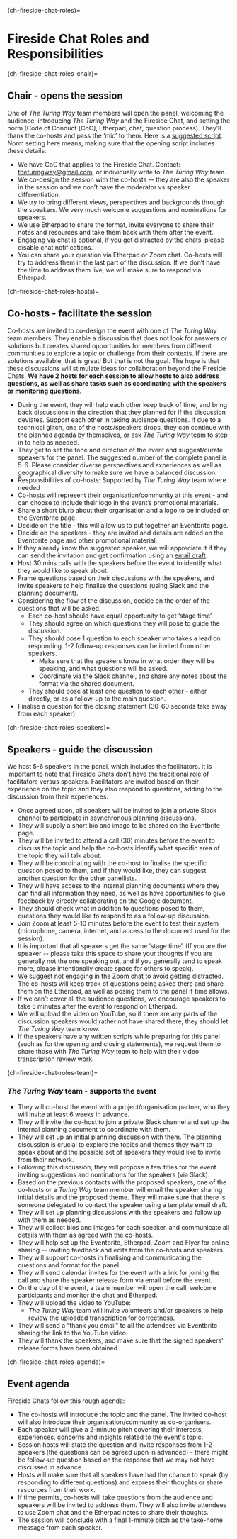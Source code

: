 (ch-fireside-chat-roles)=

# Fireside Chat Roles and Responsibilities

(ch-fireside-chat-roles-chair)=
## Chair - opens the session

One of *The Turing Way* team members will open the panel, welcoming the audience, introducing *The Turing Way* and the Fireside Chat, and setting the norm (Code of Conduct [CoC], Etherpad, chat, question process). They’ll thank the co-hosts and pass the ‘mic’ to them. 
Here is a [suggested script](https://docs.google.com/document/d/1U41vfHQ0Ks0HfgE8mreaXhrRsfviKBr9Cr3V4DJ644c/edit). 
Norm setting here means, making sure that the opening script includes these details:

* We have CoC that applies to the Fireside Chat. Contact: theturingway@gmail.com, or individually write to *The Turing Way* team.
* We co-design the session with the co-hosts -- they are also the speaker in the session and we don’t have the moderator vs speaker differentiation.
* We try to bring different views, perspectives and backgrounds through the speakers. We very much welcome suggestions and nominations for speakers.
* We use Etherpad to share the format, invite everyone to share their notes and resources and take them back with them after the event.
* Engaging via chat is optional, if you get distracted by the chats, please disable chat notifications.
* You can share your question via Etherpad or Zoom chat. Co-hosts will try to address them in the last part of the discussion. If we don’t have the time to address them live, we will make sure to respond via Etherpad.

(ch-fireside-chat-roles-hosts)=
## Co-hosts - facilitate the session

Co-hosts are invited to co-design the event with one of *The Turing Way* team members. 
They enable a discussion that does not look for answers or solutions but creates shared opportunities for members from different communities to explore a topic or challenge from their contexts. 
If there are solutions available, that is great! But that is not the goal. The hope is that these discussions will stimulate ideas for collaboration beyond the Fireside Chats.
**We have 2 hosts for each session to allow hosts to also address questions, as well as share tasks such as coordinating with the speakers or monitoring questions.**

* During the event, they will help each other keep track of time, and bring back discussions in the direction that they planned for if the discussion deviates. Support each other in taking audience questions. If due to a technical glitch, one of the hosts/speakers drops, they can continue with the planned agenda by themselves, or ask *The Turing Way* team to step in to help as needed.
* They get to set the tone and direction of the event and suggest/curate speakers for the panel. The suggested number of the complete panel is 5-6. Please consider diverse perspectives and experiences as well as geographical diversity to make sure we have a balanced discussion.
* Responsibilities of co-hosts: Supported by *The Turing Way* team where needed
* Co-hosts will represent their organisation/community at this event - and can choose to include their logo in the event’s promotional materials.
* Share a short blurb about their organisation and a logo to be included on the Eventbrite page.
* Decide on the title - this will allow us to put together an Eventbrite page. 
* Decide on the speakers - they are invited and details are added on the Eventbrite page and other promotional material.
* If they already know the suggested speaker, we will appreciate it if they can send the invitation and get confirmation using an [email draft](https://docs.google.com/document/d/12VoVexsXXBx25SnAU4mayPw5un-v936g9Ux61DLjGzo/edit).
* Host 30 mins calls with the speakers before the event to identify what they would like to speak about.
* Frame questions based on their discussions with the speakers, and invite speakers to help finalise the questions (using Slack and the planning document).
* Considering the flow of the discussion, decide on the order of the questions that will be asked.
  * Each co-host should have equal opportunity to get ‘stage time’.
  * They should agree on which questions they will pose to guide the discussion.
  * They should pose 1 question to each speaker who takes a lead on responding. 1-2 follow-up responses can be invited from other speakers.
    * Make sure that the speakers know in what order they will be speaking, and what questions will be asked.
    * Coordinate via the Slack channel, and share any notes about the format via the shared document.
  * They should pose at least one question to each other - either directly, or as a follow-up to the main question.
* Finalise a question for the closing statement (30-60 seconds take away from each speaker)

(ch-fireside-chat-roles-speakers)=
## Speakers - guide the discussion

We host 5-6 speakers in the panel, which includes the facilitators.
It is important to note that Fireside Chats don't have the traditional role of facilitators versus speakers.
Facilitators are invited based on their experience on the topic and they also respond to questions, adding to the discussion from their experiences.

* Once agreed upon, all speakers will be invited to join a private Slack channel to participate in asynchronous planning discussions.
* They will supply a short bio and image to be shared on the Eventbrite page.
* They will be invited to attend a call (30) minutes before the event to discuss the topic and help the co-hosts identify what specific area of the topic they will talk about.
* They will be coordinating with the co-host to finalise the specific question posed to them, and if they would like, they can suggest another question for the other panellists.
* They will have access to the internal planning documents where they can find all information they need, as well as have opportunities to give feedback by directly collaborating on the Google document.
* They should check what in addition to questions posed to them, questions they would like to respond to as a follow-up discussion.
* Join Zoom at least 5-10 minutes before the event to test their system (microphone, camera, internet, and access to the document used for the session).
* It is important that all speakers get the same ‘stage time’. (If you are the speaker -- please take this space to share your thoughts if you are generally not the one speaking out, and if you generally tend to speak more, please intentionally create space for others to speak).
* We suggest not engaging in the Zoom chat to avoid getting distracted. The co-hosts will keep track of questions being asked there and share them on the Etherpad, as well as posing them to the panel if time allows.
* If we can’t cover all the audience questions, we encourage speakers to take 5 minutes after the event to respond on Etherpad.
* We will upload the video on YouTube, so if there are any parts of the discussion speakers would rather not have shared there, they should let *The Turing Way* team know.
* If the speakers have any written scripts while preparing for this panel (such as for the opening and closing statements), we request them to share those with *The Turing Way* team to help with their video transcription review work.

(ch-fireside-chat-roles-team)=
### *The Turing Way* team - supports the event

* They will co-host the event with a project/organisation partner, who they will invite at least 6 weeks in advance. 
* They will invite the co-host to join a private Slack channel and set up the internal planning document to coordinate with them.
* They will set up an initial planning discussion with them.
The planning discussion is crucial to explore the topics and themes they want to speak about and the possible set of speakers they would like to invite from their network.
* Following this discussion, they will propose a few titles for the event inviting suggestions and nominations for the speakers (via Slack).
* Based on the previous contacts with the proposed speakers, one of the co-hosts or a *Turing Way* team member will email the speaker sharing initial details and the proposed theme. 
They will make sure that there is someone delegated to contact the speaker using a template email draft. 
* They will set up planning discussions with the speakers and follow up with them as needed.
* They will collect bios and images for each speaker, and communicate all details with them as agreed with the co-hosts.
* They will help set up the Eventbrite, Etherpad, Zoom and Flyer for online sharing -- inviting feedback and edits from the co-hosts and speakers.
* They will support co-hosts in finalising and communicating the questions and format for the panel.
* They will send calendar invites for the event with a link for joining the call and share the speaker release form via email before the event.
* On the day of the event, a team member will open the call, welcome participants and monitor the chat and Etherpad.
* They will upload the video to YouTube:
  * *The Turing Way* team will invite volunteers and/or speakers to help review the uploaded transcription for correctness.
* They will send a “thank you email” to all the attendees via Eventbrite sharing the link to the YouTube video.
* They will thank the speakers, and make sure that the signed speakers' release forms have been obtained. 

(ch-fireside-chat-roles-agenda)=
## Event agenda

Fireside Chats follow this rough agenda:

* The co-hosts will introduce the topic and the panel. The invited co-host will also introduce their organisation/community as co-organisers.
* Each speaker will give a 2-minute pitch covering their interests, experiences, concerns and insights related to the event's topic.
* Session hosts will state the question and invite responses from 1-2 speakers (the questions can be agreed upon in advanced) - there might be follow-up question based on the response that we may not have discussed in advance.
* Hosts will make sure that all speakers have had the chance to speak (by responding to different questions) and express their thoughts or share resources from their work.
* If time permits, co-hosts will take questions from the audience and speakers will be invited to address them.
They will also invite attendees to use Zoom chat and the Etherpad notes to share their thoughts.
* The session will conclude with a final 1-minute pitch as the take-home message from each speaker.

